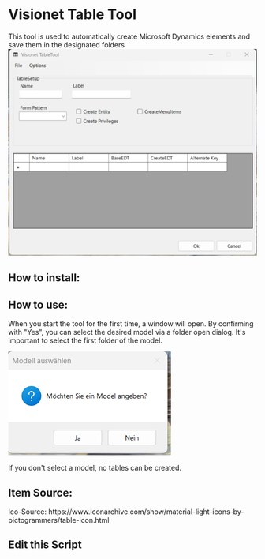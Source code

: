 <h1>Visionet Table Tool</h1>
This tool is used to automatically create Microsoft Dynamics elements and save them in the designated folders
<br>
<img src="https://github.com/lucaborgmann/RD_TableTool_WinForms/blob/master/TableTool_Screenshot.png" alt="GUI des TableTools">
<h2>How to install:</h2>
<h2>How to use:</h2>
<p>
  When you start the tool for the first time, a window will open. By confirming with "Yes", you can select the desired model via a folder open dialog. It's important to select the first folder of the model.
</p>
<img src="https://github.com/lucaborgmann/RD_TableTool_WinForms/blob/master/FirstOpen_Screenshot.png" alt="First Dialog">
<p>
  If you don't select a model, no tables can be created.
</p>

<h2>Item Source:</h2>
Ico-Source: https://www.iconarchive.com/show/material-light-icons-by-pictogrammers/table-icon.html


<h2>Edit this Script </h2>
